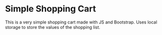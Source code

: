 # Simple Shopping Cart
This is a very simple shopping cart made with JS and Bootstrap.
Uses local storage to store the values of the shopping list.
